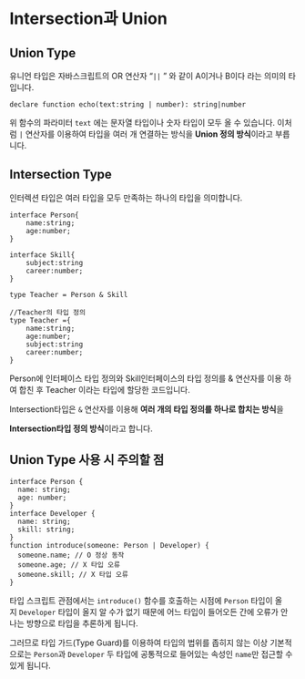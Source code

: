 # Intersection과 Union

## Union Type

유니언 타입은 자바스크립트의 OR 연산자 “`||` ” 와 같이 A이거나 B이다 라는 의미의 타입니다.

```tsx
declare function echo(text:string | number): string|number
```

위 함수의 파라미터 `text` 에는 문자열 타입이나 숫자 타입이 모두 올 수 있습니다. 이처럼 `|` 연산자를 이용하여 타입을 여러 개 연결하는 방식을 **Union 정의 방식**이라고 부릅니다.

## Intersection Type

인터렉션 타입은 여러 타입을 모두 만족하는 하나의  타입을 의미합니다.

```tsx
interface Person{
	name:string;
	age:number;
}

interface Skill{
	subject:string
	career:number;
}

type Teacher = Person & Skill

//Teacher의 타입 정의
type Teacher ={
	name:string;
	age:number;
	subject:string
	career:number;
}
```

Person에 인터페이스 타입 정의와 Skill인터페이스의 타입 정의를 & 연산자를 이용 하여 합친 후 Teacher  이라는 타입에 할당한 코드입니다.

Intersection타입은 `&` 연산자를 이용해 **여러 개의 타입 정의를 하나로 합치는 방식**을 

**Intersection타입 정의 방식**이라고 합니다.

## Union Type 사용 시 주의할 점

```tsx
interface Person {
  name: string;
  age: number;
}
interface Developer {
  name: string;
  skill: string;
}
function introduce(someone: Person | Developer) {
  someone.name; // O 정상 동작
  someone.age; // X 타입 오류
  someone.skill; // X 타입 오류
}
```

타입 스크립트 관점에서는 `introduce()` 함수를 호출하는 시점에 `Person` 타입이 올지 `Developer` 타입이 올지 알 수가 없기 때문에 어느 타입이 들어오든 간에 오류가 안 나는 방향으로 타입을 추론하게 됩니다. 

그러므로 타입 가드(Type Guard)를 이용하여 타입의 법위를 좁히지 않는 이상 기본적으로는 `Person`과 `Developer` 두 타입에 공통적으로 들어있는 속성인 `name`만 접근할 수 있게 됩니다.